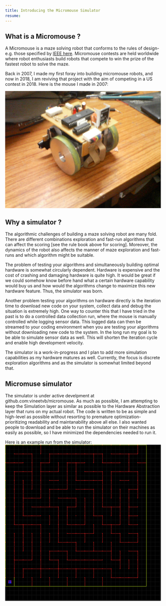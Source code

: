 ```yaml
---
title: Introducing the Micromouse Simulator
resume: 
---
```



## What is a Micromouse ?

A Micromouse is a maze solving robot that conforms to the rules of design- e.g. those specified by [IEEE here]( http://sites.ieee.org/r1/files/2013/03/2013-Region-1-Micromouse-Competition-Rules.pdf). Micromouse contests are held worldwide where robot enthusiasts build robots that compete to win the prize of the fastest robot to solve the maze.

Back in 2007, I made my first foray into building micromouse robots, and now in 2018, I am reviving that project with the aim of competing in a US contest in 2018. Here is the mouse I made in 2007:

![My mouse 2007](https://raw.githubusercontent.com/vineetvb/vineetvb.github.io/master/images/micromouse3.jpg)


## Why a simulator ?

The algorithmic challenges of building a maze solving robot are many fold. There are different combinations exploration and fast-run algorithms that can affect the scoring [see the rule book above for scoring]. Moreover, the dynamics of the robot also affects the manner of maze exploration and fast-runs and which algorithm might be suitable.

The problem of testing your algorithms and simultaneously building optimal hardware is somewhat circularly dependent. Hardware is expensive and the cost of crashing and damaging hardware is quite high. It would be great if we could somehow know before hand what a certain hardware capability would buy us and how would the algorithms change to maximize this new hardware feature. Thus, the simulator was born.

Another problem testing your algorithms on hardware directly is the iteration time to download new code on your system, collect data and debug the situation is extremely high. One way to counter this that I have tried in the past is to do a controlled data collection run, where the mouse is manually controlled while logging sensor data. This logged data can then be streamed to your coding environment when you are testing your algorithms without downloading new code to the system. In the long run my goal is to be able to simulate sensor data as well. This will shorten the iteration cycle and enable high development velocity.


The simulator is a work-in-progress and I plan to add more simulation capabilities as my hardware matures as well. Currently, the focus is discrete exploration algorithms and as the simulator is somewhat limited beyond that.

## Micromuse simulator

The simulator is under active develpment at github.com:vineetvb/micromouse. As much as possible, I am attempting to keep the Simulation layer as similar as possible to the Hardware Abstraction layer that runs on my actual robot. The code is written to be as simple and high-level as possible without resorting to premature optimization- prioritizing readability and maintanability above all else. I also wanted people to download and be able to run the simulator on their machines as easily as possible, so I have minimized the dependencies needed to run it.

Here is an example run from the simulator:
![MouseRun](https://raw.githubusercontent.com/vineetvb/micromouse/floodfill/artwork/anim.gif)



